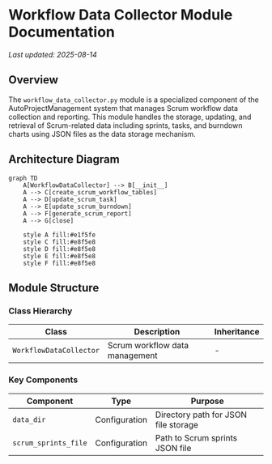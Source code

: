 # Workflow Data Collector Module Documentation

*Last updated: 2025-08-14*

## Overview

The `workflow_data_collector.py` module is a specialized component of the AutoProjectManagement system that manages Scrum workflow data collection and reporting. This module handles the storage, updating, and retrieval of Scrum-related data including sprints, tasks, and burndown charts using JSON files as the data storage mechanism.

## Architecture Diagram

```mermaid
graph TD
    A[WorkflowDataCollector] --> B[__init__]
    A --> C[create_scrum_workflow_tables]
    A --> D[update_scrum_task]
    A --> E[update_scrum_burndown]
    A --> F[generate_scrum_report]
    A --> G[close]
    
    style A fill:#e1f5fe
    style C fill:#e8f5e8
    style D fill:#e8f5e8
    style E fill:#e8f5e8
    style F fill:#e8f5e8
```

## Module Structure

### Class Hierarchy

| Class | Description | Inheritance |
|-------|-------------|-------------|
| `WorkflowDataCollector` | Scrum workflow data management | - |

### Key Components

| Component | Type | Purpose |
|-----------|------|---------|
| `data_dir` | Configuration | Directory path for JSON file storage |
| `scrum_sprints_file` | Configuration | Path to Scrum sprints JSON file |
